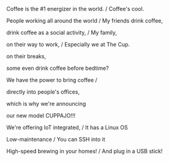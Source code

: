 Coffee is the #1 energizer in the world. / Coffee's cool.

People working all around the world / My friends drink coffee,

drink coffee as a social activity, / My family,

on their way to work, / Especially we at The Cup.

on their breaks,

some even drink coffee before bedtime?

We have the power to bring coffee /

directly into people's offices,

which is why we're announcing 

our new model CUPPAJO!!! 

We're offering IoT integrated, / It has a Linux OS

Low-maintenance / You can SSH into it

High-speed brewing in your homes! / And plug in a USB stick!